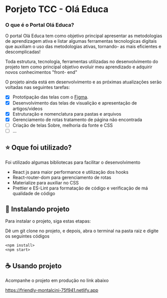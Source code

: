 # Porjeto TCC - Olá Educa
### O que é o Portal Olá Educa?

O portal Olá Educa tem como objetivo principal apresentar as metodologias de aprendizagem ativa e listar algumas ferramentas tecnologicas digitais que auxiliam o uso das metodologias ativas, tornando- as mais eficientes e descomplicadas!

Toda estrutura, tecnologia, ferramentas utilizadas no desenvolvimento do projeto tem como principal objetivo evoluir meu aprendizado e adquirir novos conhecimentos "front- end"

O projeto ainda está em desenvolvimento e as próximas atualizações serão voltadas nas seguintes tarefas:

- [x] Prototipação das telas com o [Figma](https://www.figma.com/file/ze4HVQtGxbekw0gVe9m80d/Layout-Do-Portal).
- [x] Desenvolvimento das telas de visualição e apresentação de artigos/videos
- [x] Estruturação e nomenclatura para pastas e arquivos
- [x] Gerenciamento de rotas tratamento de página não encontrada 
- [ ] Criação de telas Sobre, melhoria da fonte e CSS
- [ ] ...

## ⭐ Oque foi utilizado?
Foi utilizado algumas bibliotecas para facilitar o desenvolvimento
- React js para maior performance e utilização dos hooks
- React-router-dom para gerenciamento de rotas 
- Materialize para auxiliar no CSS
- Prettier e ES-Lint para formatação de código e verificação de má qualidade de código

## 🚀 Instalando projeto

Para instalar o projeto, siga estas etapas:

Dê um git clone no projeto, e depois, abra o terminal na pasta raiz e digite os seguintes códigos

```
<npm install>
<npm start>
```
## ☕ Usando projeto

Acompanhe o projeto em produção no link abaixo

https://friendly-montalcini-75f941.netlify.app

